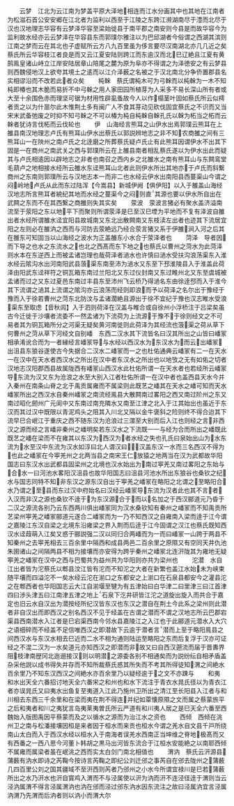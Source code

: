 <!-- { "loadSidebar": true } -->
　　云梦　江北为云江南为梦盖平原大泽地相连而江水分画其中也其地在江南者为松滋石首公安安郷在江北者为监利以西至于江陵之东跨江濒湖南尽于澧而北尽于汉也汉地理志华容有云梦泽华容至梁始徙县于南平郡之南安则今县是而故华容今为监利故水经亦云云梦泽在华容县东而郭璞尔雅注以为巴邱湖者今俗谓之西湖其滨则江南之梦而云在其北也子虚赋所云方八九百里虽为侈言要尽汉南湖北亦几几近之矣蔡氏所云华容枝江者良是而又云江夏安陆则跨江而东逾汉而北巳辽絶且江夏有黄鹄鳯皇诸山峙立江岸安陆居章山陪尾之麓为原为阜亦不得谓之为泽徳安之有云梦县则西魏侵地汉上欲夸其境土之逺而以江介泽薮之名被之于汉北南北分争侨置郡县名实相谬沿而不改若此者众矣
　　杶榦　蔡氏谓杶木可为弓榦而以杶榦为一木不知杶即椿也其木脆而易折不中弓榦之用人家田园所植芽为人采多不易长深山所有者或大至十余围色赤而理坚可锯为材用性辟虱蚤故今人以作榻茎叶固如蔡氏所云似樗者贡之以为什噐尔此木惟荆土多有闽广人不食其芽动见砍伐固宜蔡氏之不识而又当宋末武备弛废之时抑不知弓榦之不可以椿为杶自杶榦自榦孔氏以榦为柘当之柘而云榦者犹诗言伐柘而云伐轮也
　　伊　山海经言熊耳之山伊水出焉郭璞云熊耳在上雒县南汉地理志卢氏有熊耳山伊水出蔡氏以郭説辨地志之非不知农商雒之间有三熊耳山一在陜州之南卢氏之北逹磨之所葬蔡氏疑卢氏止有此熊耳因谓伊水不出其下固是一在商州之南武关之西与郭璞所云在上雒县南者相乱蔡氏遂以为伊水出此而疑其与卢氏相逺因以辟地志之非者也南召之西内乡之北雒水之南有熊耳山与东闗鸾堂毛葫卢之地相接水经所云雒水东迳熊耳山北者此则伊水所出其地亦于卢氏而斜繋商州之东南则郭璞所云与汉地志本一而非二也水经云伊水出南阳县西蔓渠山今谓之闷岭地卢氏从此而东过陆浑【今嵩县】新城伊阙【俱伊阳】以入于雒盖山海经汉地志所言熊耳者綂纪其地而水经之蔓渠今之闷则直其源也要以伊水所自出在武闗之东而不在其西繋之商雒则失其实矣
　　荥波　荥波言猪必有聚水盖济溢南流至于荥阳之东以地平下而聚则所谓荥泽是巳至汉巳堙为平地而不复有泽波自雒出者水经所谓雒水迳宜阳县故城南又东北出散闗南又东枝渎左出者也迹其下流居宜阳之左则必在雒汭之西而与河防去荥絶远乃经合荥言猪又系于伊雒涧入河之后其在雒东可知固当以山海经之波水为正盖雒东小水合于荥泽者也
　　菏泽　导者因而下导之也水之东流水之也北之西髙而东下地之也蔡氏以曹州之菏水为此菏泽则水本在东逆西上而被孟诸岂理也哉荷泽者濄水也许慎曰濄水受扶沟浪荡渠东入淮水经云隂沟水出河南阳武县蒗渠东南至沛为濄水又东至下邳淮陵县入于淮盖此荷泽由阳武东迳祥符之铜瓦箱东南过兰阳北又东过仪封南又东过睢州北又东至虞城被孟诸而过之又东过夏邑东南过丰县东至沛州飞云桥乃得濄名东由徐逹邳而入于淮今其下流谓之濄其上流谓之隂沟亦云浪荡而经则即浪而予以荷泽之名尔出于豫经于豫而入于徐若曹州之菏东北防汶与孟诸濶絶且源出于徐不宜纪于豫也汉志睢水受浪渠东至取虑【音秋闾】入于泗则荷泽在汉盖与睢合或自徐州小浮桥注于吕梁矣虽古今迁徙于沙壤者流委不一然孟诸为下流荷为上流源于豫不于徐则经文之不可易者其为铜瓦箱所分之河渠无疑矣黄河南徙则此荷泽为其经流也蒗渠之荷从草下何曹州之菏从草下河经文自别嶓　东西二汉水其下流皆名曰汉其所出之山皆曰嶓冡相承淆讹合而为一者縁经言嶓冡导与水经以西汉水为东汉水为而云出嶓冡出沮县东狼谷遂使古今失据合二汉水二嶓冡而一之也杜佑通典云嶓冡有二一在天水一在汉中在天水者西汉水之所出在汉中者东汉水之所出也以地攷之无有如佑之切者汉地志汉阳郡西县故属陇西有嶓冡山西汉水此杜佑所谓一在天水者也若经所云嶓冡导东流为汉又东为沧浪之水至大别入江者杜佑所谓一在汉中者也盖西县天水今并入秦州在南条山脊之北于禹贡属雍而不属梁则此既艺之嶓其在天水之嶓可知而天水嶓冡所出之西汉水自秦州嶓冡之南流经鳯县大散闗南过畧阳之西又南过阶州之东又南过昭化劒州广元阆中又东南过南充隣水又南至江津之北入于江其始出也虽近于东汉而其过汉中既限以青泥鸡头之阻其入川北又隔以金牛褒斜之险则终不得合迨其下流早巳合岷江于重庆之西不随东汉为沧浪过三澨至大别而后入江也则经之言非西汉之源而经之言嶓非秦州之嶓明矣若东汉水之下流既一一与经为合而所出之嶓既此既艺之嶓在梁而不在雍其以东汉为西汉为者水经之失也孔氏曰泉始出山为水东流为水至汉中东流为汉水如淳曰北人谓汉曰汉盖东汉一水而三名西汉不得为也此之嶓冡在今寕羌州之北两当县之南宋王仁放猿之地两当在汉为武都故华阳国志曰东汉水出武都县固梁州之北境也汉水始出为南过寕羌又南过畧阳之东始与合水一曰河池水畧阳汉沮县也故华阳国志曰沮县河池水所出东狼谷也桑钦之纪水与国志同特不知非东汉之源东汉自出于寕羌之嶓冡在略阳之北谓之至略阳合水乃谓之至县而东过汉中府始名曰汉经云嶓冡导东流为汉者此也其不言者入汉而非汉之源也桑钦不逹于为东汉源合于而以名加之于西汉郦道元乃昏于二汉之源流各别乃云东西两川俱出嶓冡同为汉水桑钦知有秦州之嶓冡而不知禹贡所艺梁州寕羌之嶓冡郦道元遂合二嶓冡而为一乃不知西汉之自雍南入梁而逹于江今谓之嘉陵江东汉自梁之北境东沿雍梁之界入荆而后逹于江今固谓之汉江也蔡氏既知西汉水迳葭萌入江矣又惑于郦説强二汉以同归合两嶓而为一而曰嶓冡一山跨于两县不知秦州之去寕羌相去三百余里中隔西和成县两邑二百余里之原隰又有空同天井仇池朱圉诸山之间隔两县不相为接壤而亦安得为跨乎秦州之嶓冡北连汧陇其为雍地无疑寕羌之嶓冡在汉中之西与巴蜀共为益州共为华阳则亦共为梁州也
　　沱潜　水自江出者皆为沱蔡氏以郫县汶江皆有沱而不知沱之大者在新繁也盖江水始未为峡束随平壤而四溢沱不一矣水经云沱在湔口之东都安之上湔口在石泉县都安今之灌县沱之在郫西者也华阳国志云大江自湔堰至犍为有五津始曰白华津二曰里津三曰江首津四曰渉头津五曰江南津五津之地上石泉下汔井研皆江沱之道旋出旋入而共合于嘉定也旧云水自汉出为潜按经所纪汉皆东汉也东汉之潜自在荆土今此系之梁州则此潜者非自汉出而即西汉之别名西汉不见于经盖在古谓之潜而不谓之汉地志所云巴郡宕渠县西南潜水入江者是巳宕渠西南今邻水县嘉陵江之入江也于此郦道元潜水入大穴之语细碎而不经盖不足信唯西汉之即潜故下云逾于潜者言潜而上至于略阳鳯县之间西汉水与东汉水相去巳近而二水不相为通则陆运至略阳之东而后复浮于汉亦可证经之不混二汉为一水矣道元亦知西汉之即潜而非故又曰自西汉遡流而届于晋夀界阻枝津南歴冈北迤逦接汉则以明潜之源委各别不相通矣而为説纷纭自相矛盾盖杂采他説以成书得失并存而不知所裁蔡氏惑其所失而不考其所得徒知渭之间絶水百余里乃不知东汉西汉之间絶水亦百余里乃以疑经逾于之文不亦踈与
　　和夷　和水出天全六番招讨地天全六番宋之和州也和水下流注于青衣水晁氏径以为青衣江者亦误晁氏又曰夷水出鱼复至夷道入江此乃施州卫所出之清江至长阳县入江者与和川相去东西三千余里和在梁而夷在荆不得连并纪如覃懐原隰之文而属之蔡蒙旅平之后和夷者和川之夷犹言岛夷莱夷曽氏所云严道有和川夷人居之是巳天全六番至西魏始入版图禹因平蔡蒙而及之以循水之源而为治江水之资也
　　西倾　西倾在洮州卫之南与松潘接壤因桓是来者因于桓水而来贡也桓水今谓之羌水自文县千戸所绕南山太白而入于西汉水经以桓水入于南海者误羌水西南正当坤维之脊地极髙而又有西番之一西八思今河董卜韩胡之黒马出河皆东流合于江桓水安能絶之以南耶西倾不属雍而属梁者虽在岷洮之西而实太白剑门南北相值也
　　渭汭　蔡氏云汧源县蒲薮有汭水即诗之芮鞠今按诗言芮鞠之即纪公刘迁邠之事芮自在邠去陇州之蒲薮几四百里公刘之国其疆域不至汧西则芮者乃邠州之小水今所谓宜禄川是巳若蒲薮所出之水乃汧水也汧自寳鸡入渭而不与泾属使以汧为汭而汧不连泾径逹于渭则当云泾汭属渭不得言泾属渭汭也汭在邠而泾过邠东汭水因东流注之故曰泾属汭宜言泾属汭渭乃先渭而后汭者则以汭小而渭大尔
